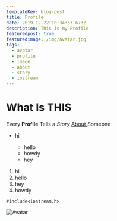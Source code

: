 ```yaml
---
templateKey: blog-post
title: Profile
date: 2019-12-22T10:34:53.673Z
description: This is my Profile
featuredpost: true
featuredimage: /img/avatar.jpg
tags:
  - avatar
  - profile
  - image
  - about
  - story
  - iostream
---
```

# What Is THIS



Every **Profile** Tells a *Story* [About ](https://nervous-mclean-b75a5d.netlify.com/about/)Someone

* hi

  * hello
  * howdy
  * hey



1. hi
2. hello
3. hey
4. howdy



```
#include<iostream.h>
```

![Avatar](/img/avatar.jpg "This is my Picture")
